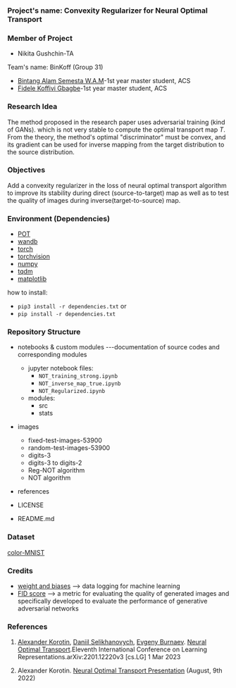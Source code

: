### **Project's name: Convexity Regularizer for Neural Optimal Transport**

### **Member of Project**
- Nikita Gushchin-TA

Team's name: BinKoff (Group 31)
- [Bintang Alam Semesta W.A.M](https://www.linkedin.com/in/bintang-alam-semesta-w-a-m-62b20a145)-1st year master student, ACS
- [Fidele Koffivi Gbagbe](https://www.linkedin.com/in/koffivi)-1st year master student, ACS
 
### **Research Idea**
The method proposed in the research paper uses adversarial training (kind of GANs). which is not very stable to compute the optimal transport map $T$. From the theory, the method's optimal "discriminator" must be convex, and its gradient can be used for inverse mapping from the target distribution to the source distribution.

### **Objectives**
Add a convexity regularizer in the loss of neural optimal transport algorithm to improve its stability during direct (source-to-target) map as well as to test the quality of images during inverse(target-to-source) map.

### **Environment (Dependencies)**
- [POT](https://pythonot.github.io/)
- [wandb](https://wandb.ai/site)
- [torch](https://pytorch.org/docs/stable/torch.html)
- [torchvision](https://pytorch.org/vision/stable/index.html)
- [numpy](https://numpy.org/)
- [tqdm](https://tqdm.github.io/)
- [matplotlib](https://matplotlib.org/)

how to install:
- `pip3 install -r dependencies.txt`
or
- `pip install -r dependencies.txt`

### **Repository Structure**
- notebooks & custom modules ---documentation of source codes and corresponding modules
  - jupyter notebook files:
    - `NOT_training_strong.ipynb`
    - `NOT_inverse_map_true.ipynb`
    - `NOT_Regularized.ipynb`
  - modules:
    - src
    - stats
    
- images
  - fixed-test-images-53900
  - random-test-images-53900
  - digits-3
  - digits-3 to digits-2
  - Reg-NOT algorithm
  - NOT algorithm
 
- references
- LICENSE
- README.md

### **Dataset**
[color-MNIST](https://pytorch.org/vision/main/generated/torchvision.datasets.MNIST.html)

### **Credits**
- [weight and biases](https://wandb.ai/) --> data logging for machine learning 
- [FID score](https://arxiv.org/abs/1706.08500) --> a metric for evaluating the quality of generated images and specifically developed to evaluate the performance of generative adversarial networks

### **References**
1. [Alexander Korotin](https://scholar.google.ru/citations?user=1rIIvjAAAAAJ&hl=en), [Daniil Selikhanovych](https://scholar.google.com/citations?user=ZpZhN3QAAAAJ&hl=en), [Evgeny Burnaev](https://scholar.google.ru/citations?user=pCRdcOwAAAAJ&hl=ru). [Neural Optimal Transport](https://arxiv.org/pdf/2201.12220.pdf).Eleventh International Conference on Learning Representations.arXiv:2201.12220v3 [cs.LG] 1 Mar 2023 

2. Alexander Korotin. [Neural Optimal Transport Presentation](https://www.youtube.com/watch?v=tMfn_Tbcakc&ab_channel=ATRC) (August, 9th 2022)
